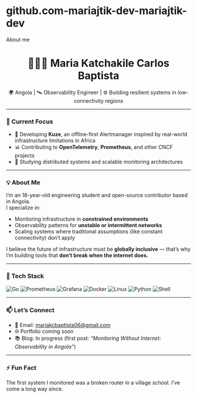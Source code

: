 # github.com-mariajtik-dev-mariajtik-dev
About me

<h1 align="center">👩🏽‍💻 Maria Katchakile Carlos Baptista</h1>
<p align="center">
  🌍 Angola | 🛰 Observability Engineer | ⚙️ Building resilient systems in low-connectivity regions
</p>

---

### 🔭 Current Focus
- 🚨 Developing **Kuze**, an offline-first Alertmanager inspired by real-world infrastructure limitations in Africa
- 📊 Contributing to **OpenTelemetry**, **Prometheus**, and other CNCF projects
- 🧠 Studying distributed systems and scalable monitoring architectures

---

### 💡 About Me
I’m an 18-year-old engineering student and open-source contributor based in Angola.  
I specialize in:
- Monitoring infrastructure in **constrained environments**
- Observability patterns for **unstable or intermittent networks**
- Scaling systems where traditional assumptions (like constant connectivity) don’t apply

I believe the future of infrastructure must be **globally inclusive** — that’s why I’m building tools that **don’t break when the internet does.**

---

### 🧰 Tech Stack
![Go](https://img.shields.io/badge/-Go-00ADD8?style=flat&logo=go&logoColor=white)
![Prometheus](https://img.shields.io/badge/-Prometheus-E6522C?style=flat&logo=prometheus&logoColor=white)
![Grafana](https://img.shields.io/badge/-Grafana-F46800?style=flat&logo=grafana&logoColor=white)
![Docker](https://img.shields.io/badge/-Docker-2496ED?style=flat&logo=docker&logoColor=white)
![Linux](https://img.shields.io/badge/-Linux-FCC624?style=flat&logo=linux&logoColor=black)
![Python](https://img.shields.io/badge/-Python-3776AB?style=flat&logo=python&logoColor=white)
![Shell](https://img.shields.io/badge/-Shell-4EAA25?style=flat&logo=gnu-bash&logoColor=white)

---

### 📫 Let’s Connect
- 💌 Email: mariakcbaptista06@gmail.com  
- 🌐 Portfolio coming soon  
- 📚 Blog: In progress (first post: *“Monitoring Without Internet: Observability in Angola”*)

---

### ⚡ Fun Fact
The first system I monitored was a broken router in a village school. I’ve come a long way since.
